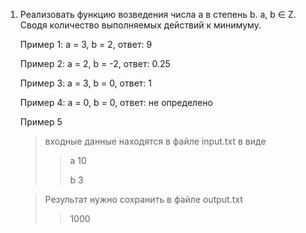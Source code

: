 1. Реализовать функцию возведения числа а в степень b. a, b ∈ Z. Сводя
   количество выполняемых действий к минимуму.

   Пример 1: а = 3, b = 2, ответ: 9

   Пример 2: а = 2, b = -2, ответ: 0.25

   Пример 3: а = 3, b = 0, ответ: 1

   Пример 4: а = 0, b = 0, ответ: не определено

   Пример 5
   >входные данные находятся в файле input.txt в виде
   >>a 10
   > >
   >>b 3

   >Результат нужно сохранить в файле output.txt
   >>1000

   